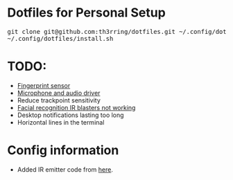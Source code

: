   # Dotfiles for Personal Setup #
<pre>
git clone git@github.com:th3rring/dotfiles.git ~/.config/dotfiles
~/.config/dotfiles/install.sh
</pre>

  # TODO: #
  * [Fingerprint sensor](https://forums.lenovo.com/t5/Other-Linux-Discussions/How-To-Configure-X1-Carbon-Gen-7-on-Debian-FingerPrint-4G-Modem/td-p/4550327/page/4)
  * [Microphone and audio driver](https://bbs.archlinux.org/viewtopic.php?pid=1868200#p1868200)
  * Reduce trackpoint sensitivity
  * [Facial recognition IR blasters not working](https://github.com/boltgolt/howdy/issues/269)
  * Desktop notifications lasting too long
  * Horizontal lines in the terminal
  
# Config information #
  * Added IR emitter code from [here](https://github.com/PetePriority/chicony-ir-toggle.git).
